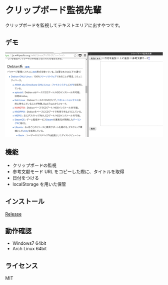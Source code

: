 クリップボード監視先輩
======================

クリップボードを監視してテキストエリアに出すやつです。

## デモ
![screenshot](https://raw.githubusercontent.com/zaftzaft/cbsnpi/master/screenshot/ss.gif)

## 機能
- クリップボードの監視
- 参考文献モード
  URL をコピーした際に、タイトルを取得
- 日付をつける
- localStorage を用いた保管

## インストール
[Release](https://github.com/zaftzaft/cbsnpi/releases)

## 動作確認
- Windows7 64bit
- Arch Linux 64bit

## ライセンス
MIT
